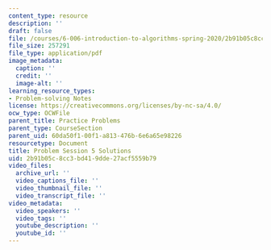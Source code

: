 ```yaml
---
content_type: resource
description: ''
draft: false
file: /courses/6-006-introduction-to-algorithms-spring-2020/2b91b05c8cc3bd419dde27acf5559b79_MIT6_006S20_prob5sol.pdf
file_size: 257291
file_type: application/pdf
image_metadata:
  caption: ''
  credit: ''
  image-alt: ''
learning_resource_types:
- Problem-solving Notes
license: https://creativecommons.org/licenses/by-nc-sa/4.0/
ocw_type: OCWFile
parent_title: Practice Problems
parent_type: CourseSection
parent_uid: 60da50f1-00f1-a813-476b-6e6a65e98226
resourcetype: Document
title: Problem Session 5 Solutions
uid: 2b91b05c-8cc3-bd41-9dde-27acf5559b79
video_files:
  archive_url: ''
  video_captions_file: ''
  video_thumbnail_file: ''
  video_transcript_file: ''
video_metadata:
  video_speakers: ''
  video_tags: ''
  youtube_description: ''
  youtube_id: ''
---
```

